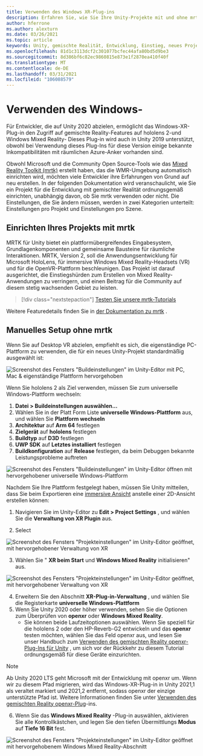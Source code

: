 ```yaml
---
title: Verwenden des Windows XR-Plug-ins
description: Erfahren Sie, wie Sie Ihre Unity-Projekte mit und ohne mrtk mithilfe von Windows-XR-Unterstützung einrichten.
author: hferrone
ms.author: alexturn
ms.date: 03/26/2021
ms.topic: article
keywords: Unity, gemischte Realität, Entwicklung, Einstieg, neues Projekt, Windows Mixed Reality, UWP, XR, Leistung, Legacy, mrtk, Windows
ms.openlocfilehash: 81d1c3113dcf2c301077bcfec44afa80bd5d9be3
ms.sourcegitcommit: 8d386bf6c82ec9860815e873e1f2870ea410f40f
ms.translationtype: MT
ms.contentlocale: de-DE
ms.lasthandoff: 03/31/2021
ms.locfileid: "106088579"
---
```

# <a name="using-windows-xr-plugin"></a>Verwenden des Windows-

Für Entwickler, die auf Unity 2020 abzielen, ermöglicht das Windows-XR-Plug-in den Zugriff auf gemischte Reality-Features auf hololens 2-und Windows Mixed Reality-  Dieses Plug-in wird auch in Unity 2019 unterstützt, obwohl bei Verwendung dieses Plug-Ins für diese Version einige bekannte Inkompatibilitäten mit räumlichen Azure-Anker vorhanden sind.

Obwohl Microsoft und die Community Open Source-Tools wie das [Mixed Reality Toolkit (mrtk)](https://microsoft.github.io/MixedRealityToolkit-Unity/Documentation/Installation.html) erstellt haben, das die WMR-Umgebung automatisch einrichten wird, möchten viele Entwickler ihre Erfahrungen von Grund auf neu erstellen.  In der folgenden Dokumentation wird veranschaulicht, wie Sie ein Projekt für die Entwicklung mit gemischter Realität ordnungsgemäß einrichten, unabhängig davon, ob Sie mrtk verwenden oder nicht.  Die Einstellungen, die Sie ändern müssen, werden in zwei Kategorien unterteilt: Einstellungen pro Projekt und Einstellungen pro Szene.

## <a name="setting-up-your-project-with-mrtk"></a>Einrichten Ihres Projekts mit mrtk

MRTK für Unity bietet ein plattformübergreifendes Eingabesystem, Grundlagenkomponenten und gemeinsame Bausteine für räumliche Interaktionen. MRTK, Version 2, soll die Anwendungsentwicklung für Microsoft HoloLens, für immersive Windows Mixed Reality-Headsets (VR) und für die OpenVR-Plattform beschleunigen. Das Projekt ist darauf ausgerichtet, die Einstiegshürden zum Erstellen von Mixed Reality-Anwendungen zu verringern, und einen Beitrag für die Community auf diesem stetig wachsenden Gebiet zu leisten.

> [!div class="nextstepaction"]
> [Testen Sie unsere mrtk-Tutorials](https://docs.microsoft.com/windows/mixed-reality/develop/unity/tutorials/mr-learning-base-02?tabs=winxr)

Weitere Featuredetails finden Sie in [der Dokumentation zu mrtk](/windows/mixed-reality/mrtk-unity) .

## <a name="manual-setup-without-mrtk"></a>Manuelles Setup ohne mrtk

Wenn Sie auf Desktop VR abzielen, empfiehlt es sich, die eigenständige PC-Plattform zu verwenden, die für ein neues Unity-Projekt standardmäßig ausgewählt ist:

![Screenshot des Fensters "Buildeinstellungen" im Unity-Editor mit PC, Mac & eigenständige Plattform hervorgehoben](images/wmr-config-img-3.png)

Wenn Sie hololens 2 als Ziel verwenden, müssen Sie zum universelle Windows-Plattform wechseln:

1.  **Datei > Buildeinstellungen auswählen...**
2.  Wählen Sie in der Platt Form Liste **universelle Windows-Plattform** aus, und wählen Sie **Plattform wechseln**
3.  **Architektur** auf **Arm 64** festlegen
4.  **Zielgerät** auf **hololens** festlegen
5.  **Buildtyp** auf **D3D** festlegen
6.  **UWP SDK** auf **Letztes installiert** festlegen
7.  **Buildkonfiguration** auf **Release** festlegen, da beim Debuggen bekannte Leistungsprobleme auftreten

![Screenshot des Fensters "Buildeinstellungen" im Unity-Editor öffnen mit hervorgehobener universelle Windows-Plattform](images/wmr-config-img-4.png)

Nachdem Sie Ihre Plattform festgelegt haben, müssen Sie Unity mitteilen, dass Sie beim Exportieren eine [immersive Ansicht](../../design/app-views.md) anstelle einer 2D-Ansicht erstellen können:

1. Navigieren Sie im Unity-Editor zu **Edit > Project Settings** , und wählen Sie die **Verwaltung von XR Plugin** aus.

2. Select 

![Screenshot des Fensters "Projekteinstellungen" im Unity-Editor geöffnet, mit hervorgehobener Verwaltung von XR](images/wmr-config-img-5.png)

3. Wählen Sie " **XR beim Start** und **Windows Mixed Reality** initialisieren" aus.

![Screenshot des Fensters "Projekteinstellungen" im Unity-Editor geöffnet, mit hervorgehobener Verwaltung von XR](images/wmr-config-img-7.png)

4. Erweitern Sie den Abschnitt **XR-Plug-in-Verwaltung** , und wählen Sie die Registerkarte **universelle Windows-Plattform**
5. Wenn Sie Unity 2020 oder höher verwenden, sehen Sie die Optionen zum Überprüfen von **openxr** oder **Windows Mixed Reality**. 
    * Sie können beide Laufzeitoptionen auswählen.  Wenn Sie speziell für die hololens 2 oder den HP-Reverb-G2 entwickeln und das **openxr** testen möchten, wählen Sie das Feld openxr aus, und lesen Sie unser Handbuch zum [Verwenden des gemischten Reality openxr-Plug-Ins für Unity](openxr-getting-started.md) , um sich vor der Rückkehr zu diesem Tutorial ordnungsgemäß für diese Geräte einzurichten.

> [!NOTE]
> Ab Unity 2020 LTS geht Microsoft mit der Entwicklung mit openxr um.  Wenn wir zu diesem Pfad migrieren, wird das Windows-XR-Plug-in in Unity 2021,1 als veraltet markiert und 2021,2 entfernt, sodass openxr der einzige unterstützte Pfad ist. Weitere Informationen finden Sie unter [Verwenden des gemischten Reality openxr-Plug](openxr-getting-started.md)-ins.

6. Wenn Sie das **Windows Mixed Reality** -Plug-in auswählen, aktivieren Sie alle Kontrollkästchen, und legen Sie den tiefen Übermittlungs **Modus** auf **Tiefe 16 Bit** fest.

![Screenshot des Fensters "Projekteinstellungen" im Unity-Editor geöffnet mit hervorgehobenem Windows Mixed Reality-Abschnitt](images/wmr-config-img-8.png)
